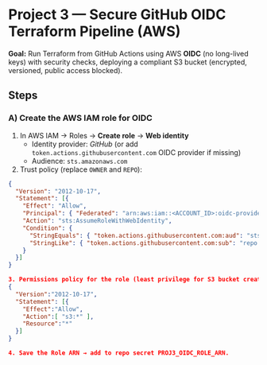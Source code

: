 # Project 3 — Secure GitHub OIDC Terraform Pipeline (AWS)

**Goal:** Run Terraform from GitHub Actions using AWS **OIDC** (no long-lived keys) with security checks, deploying a compliant S3 bucket (encrypted, versioned, public access blocked).

## Steps

### A) Create the AWS IAM role for OIDC
1. In AWS IAM → Roles → **Create role** → **Web identity**
   - Identity provider: *GitHub* (or add `token.actions.githubusercontent.com` OIDC provider if missing)
   - Audience: `sts.amazonaws.com`
2. Trust policy (replace `OWNER` and `REPO`):
```json
{
  "Version": "2012-10-17",
  "Statement": [{
    "Effect": "Allow",
    "Principal": { "Federated": "arn:aws:iam::<ACCOUNT_ID>:oidc-provider/token.actions.githubusercontent.com" },
    "Action": "sts:AssumeRoleWithWebIdentity",
    "Condition": {
      "StringEquals": { "token.actions.githubusercontent.com:aud": "sts.amazonaws.com" },
      "StringLike": { "token.actions.githubusercontent.com:sub": "repo:OWNER/REPO:*" }
    }
  }]
}

3. Permissions policy for the role (least privilege for S3 bucket create/update):
{
  "Version":"2012-10-17",
  "Statement": [{
    "Effect":"Allow",
    "Action":[ "s3:*" ],
    "Resource":"*"
  }]
}

4. Save the Role ARN → add to repo secret PROJ3_OIDC_ROLE_ARN.
